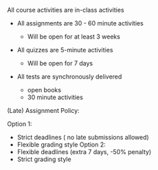 
All course activities are in-class activities

- All assignments are 30 - 60 minute activities
	- Will be open for at least 3 weeks
	  
- All quizzes are 5-minute activities
	- Will be open for 7 days

- All tests are synchronously delivered
	- open books
	- 30 minute activities

(Late) Assignment Policy: 

Option 1: 
 - Strict deadlines ( no late submissions allowed)
 - Flexible grading style
Option 2: 
- Flexible deadlines (extra 7 days, -50% penalty)
- Strict grading style
